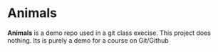 # Animals
**Animals** is a demo repo used in a git class execise.
This project does nothing. Its is purely a demo for a course on Git/Github